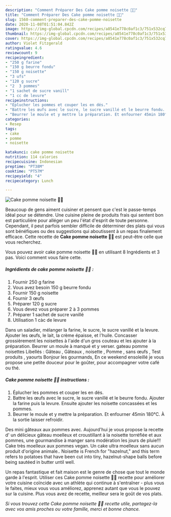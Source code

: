 ```yaml
---
description: "Comment Préparer Des Cake pomme noisette 🍏🌰"
title: "Comment Préparer Des Cake pomme noisette 🍏🌰"
slug: 1560-comment-preparer-des-cake-pomme-noisette
date: 2020-11-08T01:51:04.842Z
image: https://img-global.cpcdn.com/recipes/a8541e778c0af1c3/751x532cq70/cake-pomme-noisette-🍏🌰-photo-principale-de-la-recette.jpg
thumbnail: https://img-global.cpcdn.com/recipes/a8541e778c0af1c3/751x532cq70/cake-pomme-noisette-🍏🌰-photo-principale-de-la-recette.jpg
cover: https://img-global.cpcdn.com/recipes/a8541e778c0af1c3/751x532cq70/cake-pomme-noisette-🍏🌰-photo-principale-de-la-recette.jpg
author: Violet Fitzgerald
ratingvalue: 4.6
reviewcount: 9
recipeingredient:
- "250 g farine"
- "150 g beurre fondu"
- "150 g noisette"
- "3 ufs"
- "120 g sucre"
- "2  3 pommes"
- "1 sachet de sucre vanill"
- "1 cc de levure"
recipeinstructions:
- "Éplucher les pommes et couper les en dés."
- "Battre les œufs avec le sucre, le sucre vanillé et le beurre fondu. Ajouter la farine puis la levure. Ensuite ajouter les noisette concassées et les pommes."
- "Beurrer le moule et y mettre la préparation. Et enfourner 45min 180°C. À la sortie laisser refroidir."
categories:
- Resep
tags:
- cake
- pomme
- noisette

katakunci: cake pomme noisette 
nutrition: 114 calories
recipecuisine: Indonesian
preptime: "PT38M"
cooktime: "PT57M"
recipeyield: "4"
recipecategory: Lunch

---
```



![Cake pomme noisette 🍏🌰](https://img-global.cpcdn.com/recipes/a8541e778c0af1c3/751x532cq70/cake-pomme-noisette-🍏🌰-photo-principale-de-la-recette.jpg)

Beaucoup de gens aiment cuisiner et pensent que c'est le passe-temps idéal pour se détendre. Une cuisine pleine de produits frais qui sentent bon est particulière pour alléger un peu l'état d'esprit de toute personne. Cependant, il peut parfois sembler difficile de déterminer des plats qui vous sont bénéfiques ou des suggestions qui aboutissent à un repas finalement efficace. Cette recette de <strong> Cake pomme noisette 🍏🌰 </strong> est peut-être celle que vous recherchez.

<!--inarticleads1-->

Vous pouvez avoir cake pomme noisette 🍏🌰 en utilisant 8 Ingrédients et 3 pas. Voici comment vous faire cette.

##### Ingrédients de cake pomme noisette 🍏🌰 :

1. Fournir 250 g farine
1. Vous avez besoin 150 g beurre fondu
1. Fournir 150 g noisette
1. Fournir 3 œufs
1. Préparer 120 g sucre
1. Vous devez vous préparer 2 à 3 pommes
1. Préparer 1 sachet de sucre vanillé
1. Utilisation 1 càc de levure


Dans un saladier, mélanger la farine, le sucre, le sucre vanillé et la levure. Ajouter les œufs, le lait, la crème épaisse, et l&#39;huile. Concasser grossièrement les noisettes à l&#39;aide d&#39;un gros couteau et les ajouter à la préparation. Beurrer un moule à manqué et y verser. gateau pomme noisettes Libellés : Gâteau , Gâteaux , noisette , Pomme , sans œufs , Test produits , yaourts Bonjour les gourmands, En ce weekend ensoleillé je vous propose une petite douceur pour le goûter, pour accompagner votre café ou thé. 

<!--inarticleads2-->

##### Cake pomme noisette 🍏🌰 instructions :

1. Éplucher les pommes et couper les en dés.
1. Battre les œufs avec le sucre, le sucre vanillé et le beurre fondu. Ajouter la farine puis la levure. Ensuite ajouter les noisette concassées et les pommes.
1. Beurrer le moule et y mettre la préparation. Et enfourner 45min 180°C. À la sortie laisser refroidir.


Des mini gâteaux aux pommes avec. Aujourd&#39;hui je vous propose la recette d&#39; un délicieux gâteau moelleux et croustillant à la noisette torréfiée et aux pommes, une gourmandise à manger sans modération les jours de pluie!!! Cake très moelleux aux pommes vegan. Un cake ultra moelleux sans aucun produit d&#39;origine animale.. Noisette is French for &#34;hazelnut,&#34; and this term refers to potatoes that have been cut into tiny, hazelnut-shape balls before being sautéed in butter until well. 

<!--inarticleads1-->

<p>
Un repas fantastique et fait maison est le genre de chose que tout le monde garde à l'esprit. Utiliser ces Cake pomme noisette 🍏🌰 recette pour améliorer votre cuisine coïncide avec un athlète qui continue à s'entraîner - plus vous le faites, mieux vous vous améliorez, apprenez autant que vous le pouvez sur la cuisine. Plus vous avez de recette, meilleur sera le goût de vos plats.
</p>

<p>
<i>Si vous trouvez cette Cake pomme noisette 🍏🌰 recette utile, partagez-la avec vos amis proches ou votre famille, merci et bonne chance.</i>
</p>
